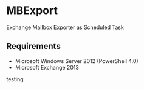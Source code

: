 # MBExport
Exchange Mailbox Exporter as Scheduled Task

## Requirements

- Microsoft Windows Server 2012 (PowerShell 4.0)
- Microsoft Exchange 2013


[comment]: <> (## Installation)

[comment]: <> (### Scheduled Tasks)

[comment]: <> (1. Download `MBExport.ps1` and save it in a save place on the C: drive of your machine.) 
[comment]: <> (2. Open Scheduled Tasks)

testing
